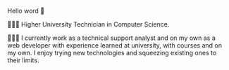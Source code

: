 Hello word 👋

👨🏻‍🎓 Higher University Technician in Computer Science.

👨🏻‍💻 I currently work as a technical support analyst and on my own as a web developer with experience learned at university, with courses and on my own. I enjoy trying new technologies and squeezing existing ones to their limits.

